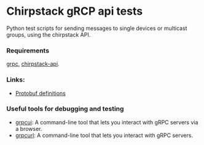 # Chirpstack gRCP api tests
Python test scripts for sending messages to single devices or multicast groups, using the chirpstack API.


### Requirements
[grpc](https://grpc.io/docs/languages/python/quickstart/), [chirpstack-api](https://pypi.org/project/chirpstack-api/).


### Links:
- [Protobuf definitions](https://github.com/chirpstack/chirpstack/tree/master/api/proto/api)

### Useful tools for debugging and testing
- [grpcui](https://github.com/fullstorydev/grpcui): A command-line tool that lets you interact with gRPC servers via a browser.
- [grpcurl](https://github.com/fullstorydev/grpcurl): A command-line tool that lets you interact with gRPC servers.